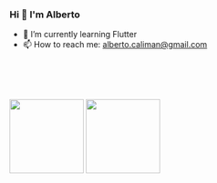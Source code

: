 ### Hi 👋 I'm Alberto

<!--
**SuperCaliMan/SuperCaliMan** is a ✨ _special_ ✨ repository because its `README.md` (this file) appears on your GitHub profile.

Here are some ideas to get you started:


- 🔭 I’m currently working on at Texa spa

- 👯 I’m looking to collaborate on ...
- 🤔 I’m looking for help with ...
- 💬 Ask me about ... -->
- 🌱 I’m currently learning Flutter
- 📫 How to reach me: alberto.caliman@gmail.com
<!--
- 😄 Pronouns: ...
- ⚡ Fun fact: ...
- -->

<br><br><br><br>
<img align="" height='130px' src="https://github-readme-stats.vercel.app/api?username=supercaliman&show_icons=true&hide=contribs,prs&cache_seconds=86400&theme=gruvbox" />   <img align="" height='130px' src="https://github-readme-stats.vercel.app/api/top-langs/?username=supercaliman&hide_title=true&layout=compact&theme=gruvbox" /> 
